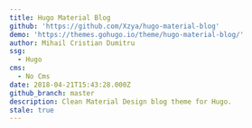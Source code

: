 ```yaml
---
title: Hugo Material Blog
github: 'https://github.com/Xzya/hugo-material-blog'
demo: 'https://themes.gohugo.io/theme/hugo-material-blog/'
author: Mihail Cristian Dumitru
ssg:
  - Hugo
cms:
  - No Cms
date: 2018-04-21T15:43:28.000Z
github_branch: master
description: Clean Material Design blog theme for Hugo.
stale: true
---
```


